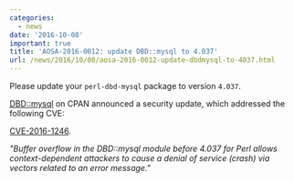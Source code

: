 ```yaml
---
categories:
  - news
date: '2016-10-08'
important: true
title: 'AOSA-2016-0012: update DBD::mysql to 4.037'
url: /news/2016/10/08/aosa-2016-0012-update-dbdmysql-to-4037.html
---
```



Please update your `perl-dbd-mysql` package to version `4.037`.

[DBD::mysql](http://search.cpan.org/~michielb/DBD-mysql-4.037/lib/DBD/mysql.pm) on CPAN announced a security update, which addressed the following CVE:

[CVE-2016-1246](https://cve.mitre.org/cgi-bin/cvename.cgi?name=CVE-2016-1246).

*"Buffer overflow in the DBD::mysql module before 4.037 for Perl allows context-dependent attackers to cause a denial of service (crash) via vectors related to an error message."*